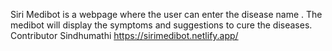 Siri Medibot is a webpage where the user can enter the disease name . The medibot will display the symptoms and suggestions to cure the diseases. Contributor Sindhumathi 
https://sirimedibot.netlify.app/
